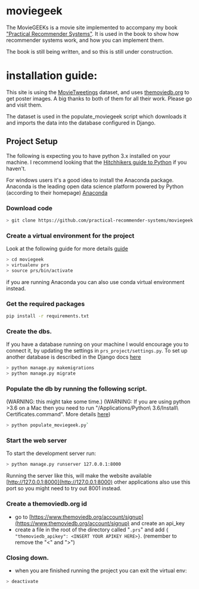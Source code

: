 # moviegeek

The MovieGEEKs is a movie site implemented to accompany my book
["Practical Recommender Systems"](https://www.manning.com/books/practical-recommender-systems).
It is used in the book to show how recommender systems work, and how you can implement them. 

The book is still being written, and so this is still under construction.

# installation guide:

This site is using the [MovieTweetings](https://github.com/sidooms/MovieTweetings) dataset, and uses 
[themoviedb.org](www.themoviedb.org) to get poster images. 
A big thanks to both of them for all their work. Please go and visit them. 
 
The dataset is used in the populate_moviegeek script which downloads it and imports the data 
into the database configured in Django. 

## Project Setup
The following is expecting you to have python 3.x installed on your machine. I recommend
 looking that the [Hitchhikers guide to Python](http://docs.python-guide.org/en/latest/) if you 
 haven't.
 
 For windows users it's a good idea to install the Anaconda package. Anaconda is the leading open 
 data science platform powered by Python (according to their homepage) [Anaconda](https://www.continuum.io/downloads)
 
### Download code
```bash
> git clone https://github.com/practical-recommender-systems/moviegeek.git
```
### Create a virtual environment for the project 
Look at the following guide for more details [guide](http://docs.python-guide.org/en/latest/dev/virtualenvs/#virtualenvironments-ref)
 
```bash
> cd moviegeek
> virtualenv prs
> source prs/bin/activate
```

if you are running Anaconda you can also use conda virtual environment instead.
### Get the required packages

```bash
pip install -r requirements.txt
```

### Create the dbs. 
If you have a database running on your machine I would encourage 
you to connect it, by updating the settings in `prs_project/settings.py`. To set up another database is 
described in the Django docs [here](https://docs.djangoproject.com/en/1.10/ref/databases/)
```bash
> python manage.py makemigrations
> python manage.py migrate
```
### Populate the db by running the following script. 
(WARNING: this might take some time.)
(WARNING: If you are using python >3.6 on a Mac then you need to run 
"/Applications/Python\ 3.6/Install\ Certificates.command". More details [here](https://bugs.python.org/issue28150))
```bash
> python populate_moviegeek.py`
```
### Start the web server
 To start the development server run:
```bash
> python manage.py runserver 127.0.0.1:8000
```
Running the server like this, will make the website available 
[http://127.0.0.1:8000](http://127.0.0.1:8000) other applications also use this port
so you might need to try out 8001 instead. 

### Create a themoviedb.org id
* go to [https://www.themoviedb.org/account/signup](https://www.themoviedb.org/account/signup) and create an api_key
* create a file in the root of the directory called "`.prs`" and add 
`{ "themoviedb_apikey": <INSERT YOUR APIKEY HERE>}`.
(remember to remove the "<" and ">")

### Closing down.
* when you are finished running the project you can exit the virtual env:
```bash
> deactivate
```
